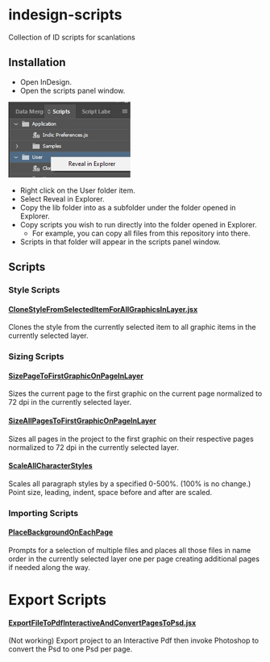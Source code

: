 # indesign-scripts
Collection of ID scripts for scanlations

## Installation

* Open InDesign.
* Open the scripts panel window.

![InDesign Scripts Panel](./resources/InDesignUserScriptLocation.jpg)

* Right click on the User folder item.
* Select Reveal in Explorer.
* Copy the lib folder into as a subfolder under the folder opened in Explorer.
* Copy scripts you wish to run directly into the folder opened in Explorer. 
  * For example, you can copy all files from this repository into there.
* Scripts in that folder will appear in the scripts panel window.

## Scripts

### Style Scripts

#### [CloneStyleFromSelectedItemForAllGraphicsInLayer.jsx](./CloneStyleFromSelectedItemForAllGraphicsInLayer.jsx)

Clones the style from the currently selected item to all graphic items in the currently selected layer.

### Sizing Scripts

#### [SizePageToFirstGraphicOnPageInLayer](./SizePageToFirstGraphicOnPageInLayer.jsx)

Sizes the current page to the first graphic on the current page normalized to 72 dpi in the currently selected layer.

#### [SizeAllPagesToFirstGraphicOnPageInLayer](./SizeAllPagesToFirstGraphicOnPageInLayer.jsx)

Sizes all pages in the project to the first graphic on their respective pages normalized to 72 dpi in the currently selected layer.

#### [ScaleAllCharacterStyles](./ScaleAllCharacterStyles.jsx)

Scales all paragraph styles by a specified 0-500%. (100% is no change.) Point size, leading, indent, space before and after are scaled.

### Importing Scripts

#### [PlaceBackgroundOnEachPage](./PlaceBackgroundOnEachPage.jsx)

Prompts for a selection of multiple files and places all those files in name order in the currently selected layer one per page creating additional pages if needed along the way.

# Export Scripts

#### [ExportFileToPdfInteractiveAndConvertPagesToPsd.jsx](ExportFileToPdfInteractiveAndConvertPagesToPsd.jsx)

(Not working) Export project to an Interactive Pdf then invoke Photoshop to convert the Psd to one Psd per page.

